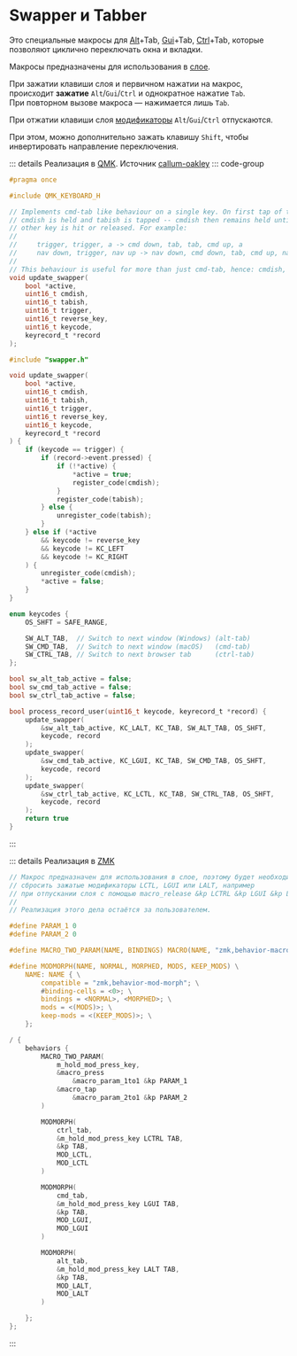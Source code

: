 # Swapper и Tabber

Это специальные макросы для [Alt](/dictionary.md#alt)+Tab, [Gui](/dictionary.md#gui)+Tab, [Ctrl](/dictionary.md#ctrl)+Tab, которые позволяют циклично переключать окна и вкладки.

Макросы предназначены для использования в [слое](/dictionary.md#слой).

При зажатии клавиши слоя и первичном нажатии на макрос, происходит **зажатие** `Alt`/`Gui`/`Ctrl` и однократное нажатие `Tab`. При повторном вызове макроса — нажимается лишь `Tab`.

При отжатии клавиши слоя [модификаторы](/dictionary.md#модификатор) `Alt`/`Gui`/`Ctrl` отпускаются.

При этом, можно дополнительно зажать клавишу `Shift`, чтобы инвертировать направление переключения.


::: details Реализация в [QMK](/firmware/qmk.md). Источник [callum-oakley](https://github.com/callum-oakley/qmk_firmware/blob/master/users/callum)
::: code-group
```c [swapper.h]
#pragma once

#include QMK_KEYBOARD_H

// Implements cmd-tab like behaviour on a single key. On first tap of trigger
// cmdish is held and tabish is tapped -- cmdish then remains held until some
// other key is hit or released. For example:
//
//     trigger, trigger, a -> cmd down, tab, tab, cmd up, a
//     nav down, trigger, nav up -> nav down, cmd down, tab, cmd up, nav up
//
// This behaviour is useful for more than just cmd-tab, hence: cmdish, tabish.
void update_swapper(
    bool *active,
    uint16_t cmdish,
    uint16_t tabish,
    uint16_t trigger,
    uint16_t reverse_key,
    uint16_t keycode,
    keyrecord_t *record
);
```
```c [swapper.c]
#include "swapper.h"

void update_swapper(
    bool *active,
    uint16_t cmdish,
    uint16_t tabish,
    uint16_t trigger,
    uint16_t reverse_key,
    uint16_t keycode,
    keyrecord_t *record
) {
    if (keycode == trigger) {
        if (record->event.pressed) {
            if (!*active) {
                *active = true;
                register_code(cmdish);
            }
            register_code(tabish);
        } else {
            unregister_code(tabish);
        }
    } else if (*active
        && keycode != reverse_key
        && keycode != KC_LEFT
        && keycode != KC_RIGHT
    ) {
        unregister_code(cmdish);
        *active = false;
    }
}
```
```c [keymap.c]
enum keycodes {
    OS_SHFT = SAFE_RANGE,

    SW_ALT_TAB,  // Switch to next window (Windows) (alt-tab)
    SW_CMD_TAB,  // Switch to next window (macOS)   (cmd-tab)
    SW_CTRL_TAB, // Switch to next browser tab      (ctrl-tab)
};

bool sw_alt_tab_active = false;
bool sw_cmd_tab_active = false;
bool sw_ctrl_tab_active = false;

bool process_record_user(uint16_t keycode, keyrecord_t *record) {
    update_swapper(
        &sw_alt_tab_active, KC_LALT, KC_TAB, SW_ALT_TAB, OS_SHFT,
        keycode, record
    );
    update_swapper(
        &sw_cmd_tab_active, KC_LGUI, KC_TAB, SW_CMD_TAB, OS_SHFT,
        keycode, record
    );
    update_swapper(
        &sw_ctrl_tab_active, KC_LCTL, KC_TAB, SW_CTRL_TAB, OS_SHFT,
        keycode, record
    );
    return true
}
```
:::

::: details Реализация в [ZMK](/firmware/zmk.md)
```c [keymap.keymap]
// Макрос предназначен для использования в слое, поэтому будет необходимо
// сбросить зажатые модификаторы LCTL, LGUI или LALT, например
// при отпускании слоя с помощью macro_release &kp LCTRL &kp LGUI &kp LALT
//
// Реализация этого дела остаётся за пользователем.

#define PARAM_1 0
#define PARAM_2 0

#define MACRO_TWO_PARAM(NAME, BINDINGS) MACRO(NAME, "zmk,behavior-macro-two-param", 2, BINDINGS)

#define MODMORPH(NAME, NORMAL, MORPHED, MODS, KEEP_MODS) \
    NAME: NAME { \
        compatible = "zmk,behavior-mod-morph"; \
        #binding-cells = <0>; \
        bindings = <NORMAL>, <MORPHED>; \
        mods = <(MODS)>; \
        keep-mods = <(KEEP_MODS)>; \
    };

/ {
    behaviors {
        MACRO_TWO_PARAM(
            m_hold_mod_press_key,
            &macro_press
                &macro_param_1to1 &kp PARAM_1
            &macro_tap
                &macro_param_2to1 &kp PARAM_2
        )

        MODMORPH(
            ctrl_tab,
            &m_hold_mod_press_key LCTRL TAB,
            &kp TAB,
            MOD_LCTL,
            MOD_LCTL
        )

        MODMORPH(
            cmd_tab,
            &m_hold_mod_press_key LGUI TAB,
            &kp TAB,
            MOD_LGUI,
            MOD_LGUI
        )

        MODMORPH(
            alt_tab,
            &m_hold_mod_press_key LALT TAB,
            &kp TAB,
            MOD_LALT,
            MOD_LALT
        )

    };
};
```
:::
